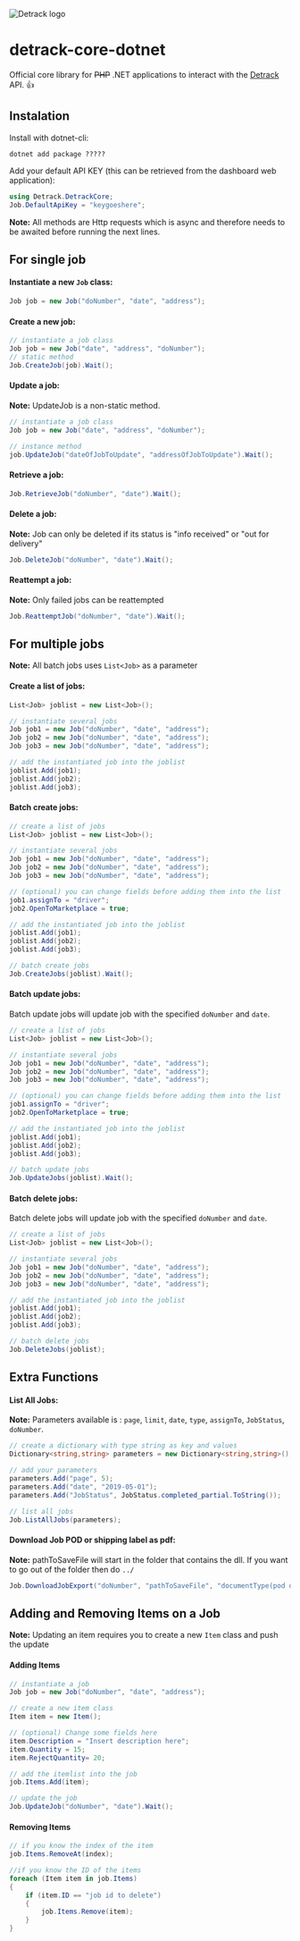 ![Detrack logo](https://www.detrack.com/wp-content/uploads/2016/12/Logo_detrack.png)
# detrack-core-dotnet

Official core library for ~~PHP~~ .NET applications to interact with the [Detrack](https://www.detrack.com) API. :thumbsup:

## Instalation
Install with dotnet-cli:
```
dotnet add package ?????
```
Add your default API KEY (this can be retrieved from the dashboard web application):
```csharp
using Detrack.DetrackCore;
Job.DefaultApiKey = "keygoeshere";
```
**Note:** All methods are Http requests which is async and therefore needs to be awaited before running the next lines.

## For single job
#### Instantiate a new `Job` class:
```csharp
Job job = new Job("doNumber", "date", "address");
```
#### Create a new job:
```csharp
// instantiate a job class
Job job = new Job("date", "address", "doNumber");
// static method
Job.CreateJob(job).Wait();
```

#### Update a job:
**Note:** UpdateJob is a non-static method.
```csharp
// instantiate a job class
Job job = new Job("date", "address", "doNumber");

// instance method
job.UpdateJob("dateOfJobToUpdate", "addressOfJobToUpdate").Wait();
```

#### Retrieve a job:
```csharp
Job.RetrieveJob("doNumber", "date").Wait();
```

#### Delete a job:
**Note:** Job can only be deleted if its status is "info received" or "out for delivery"
```csharp
Job.DeleteJob("doNumber", "date").Wait();
```

#### Reattempt a job:
**Note:** Only failed jobs can be reattempted
```csharp
Job.ReattemptJob("doNumber", "date").Wait();
```

## For multiple jobs
**Note:** All batch jobs uses `List<Job>` as a parameter
#### Create a list of jobs:
```csharp
List<Job> joblist = new List<Job>();

// instantiate several jobs
Job job1 = new Job("doNumber", "date", "address");
Job job2 = new Job("doNumber", "date", "address");
Job job3 = new Job("doNumber", "date", "address");

// add the instantiated job into the joblist
joblist.Add(job1);
joblist.Add(job2);
joblist.Add(job3);
```

#### Batch create jobs:
```csharp
// create a list of jobs
List<Job> joblist = new List<Job>();

// instantiate several jobs
Job job1 = new Job("doNumber", "date", "address");
Job job2 = new Job("doNumber", "date", "address");
Job job3 = new Job("doNumber", "date", "address");

// (optional) you can change fields before adding them into the list
job1.assignTo = "driver";
job2.OpenToMarketplace = true;

// add the instantiated job into the joblist
joblist.Add(job1);
joblist.Add(job2);
joblist.Add(job3);

// batch create jobs
Job.CreateJobs(joblist).Wait();
```

#### Batch update jobs:
Batch update jobs will update job with the specified `doNumber` and `date`.
```csharp
// create a list of jobs
List<Job> joblist = new List<Job>();

// instantiate several jobs
Job job1 = new Job("doNumber", "date", "address");
Job job2 = new Job("doNumber", "date", "address");
Job job3 = new Job("doNumber", "date", "address");

// (optional) you can change fields before adding them into the list
job1.assignTo = "driver";
job2.OpenToMarketplace = true;

// add the instantiated job into the joblist
joblist.Add(job1);
joblist.Add(job2);
joblist.Add(job3);

// batch update jobs
Job.UpdateJobs(joblist).Wait();
```

#### Batch delete jobs:
Batch delete jobs will update job with the specified `doNumber` and `date`.
```csharp
// create a list of jobs
List<Job> joblist = new List<Job>();

// instantiate several jobs
Job job1 = new Job("doNumber", "date", "address");
Job job2 = new Job("doNumber", "date", "address");
Job job3 = new Job("doNumber", "date", "address");

// add the instantiated job into the joblist
joblist.Add(job1);
joblist.Add(job2);
joblist.Add(job3);

// batch delete jobs
Job.DeleteJobs(joblist);
```

## Extra Functions
#### List All Jobs:
**Note:** Parameters available is : `page`, `limit`, `date`, `type`, `assignTo`, `JobStatus`, `doNumber`.

```csharp
// create a dictionary with type string as key and values
Dictionary<string,string> parameters = new Dictionary<string,string>();

// add your parameters
parameters.Add("page", 5);
parameters.Add("date", "2019-05-01");
parameters.Add("JobStatus", JobStatus.completed_partial.ToString());

// list all jobs
Job.ListAllJobs(parameters);
```

#### Download Job POD or shipping label as pdf:
**Note:** pathToSaveFile will start in the folder that contains the dll. If you want to go out of the folder then do `../`
```csharp
Job.DownloadJobExport("doNumber", "pathToSaveFile", "documentType(pod or shipping-label)", "date").Wait();
```

## Adding and Removing Items on a Job
**Note:** Updating an item requires you to create a new `Item` class and push the update
#### Adding Items
```csharp
// instantiate a job
Job job = new Job("doNumber", "date", "address");

// create a new item class
Item item = new Item();

// (optional) Change some fields here
item.Description = "Insert description here";
item.Quantity = 15;
item.RejectQuantity= 20;

// add the itemlist into the job
job.Items.Add(item);

// update the job
Job.UpdateJob("doNumber", "date").Wait();
```

#### Removing Items
```csharp
// if you know the index of the item
job.Items.RemoveAt(index);

//if you know the ID of the items
foreach (Item item in job.Items)
{
    if (item.ID == "job id to delete")
    {
        job.Items.Remove(item);
    }
}
```
